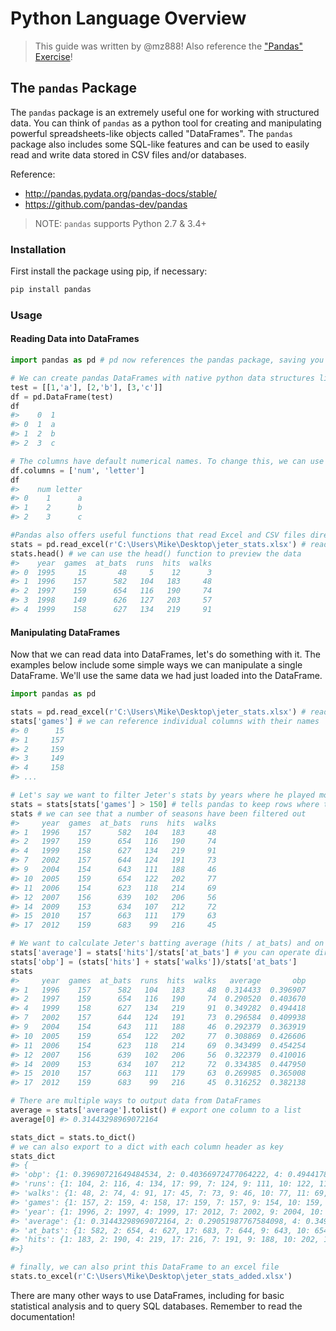 # Python Language Overview

> This guide was written by @mz888! Also reference the ["Pandas" Exercise](/exercises/pandas-practice/exercise.md)!

## The `pandas` Package

The `pandas` package is an extremely useful one for working with structured data. You can think of `pandas` as a python tool for creating and manipulating powerful spreadsheets-like objects called "DataFrames". The `pandas` package also includes some SQL-like features and can be used to easily read and write data stored in CSV files and/or databases.

Reference:

  + http://pandas.pydata.org/pandas-docs/stable/
  + https://github.com/pandas-dev/pandas

> NOTE: `pandas` supports Python 2.7 & 3.4+

### Installation

First install the package using pip, if necessary:

```` sh
pip install pandas
````

### Usage

#### Reading Data into DataFrames

```python
import pandas as pd # pd now references the pandas package, saving you some typing

# We can create pandas DataFrames with native python data structures like lists and dictionaries
test = [[1,'a'], [2,'b'], [3,'c']]
df = pd.DataFrame(test)
df
#>    0  1
#> 0  1  a
#> 1  2  b
#> 2  3  c

# The columns have default numerical names. To change this, we can use the following:
df.columns = ['num', 'letter']
df
#>    num letter
#> 0    1      a
#> 1    2      b
#> 2    3      c

#Pandas also offers useful functions that read Excel and CSV files directly into DataFrames, complete with column headings
stats = pd.read_excel(r'C:\Users\Mike\Desktop\jeter_stats.xlsx') # read a pre-saved file called 'jeter_stats' - you can use your own or see the "Pandas" Exercise to follow along!
stats.head() # we can use the head() function to preview the data
#>    year  games  at_bats  runs  hits  walks
#> 0  1995     15       48     5    12      3
#> 1  1996    157      582   104   183     48
#> 2  1997    159      654   116   190     74
#> 3  1998    149      626   127   203     57
#> 4  1999    158      627   134   219     91
```

#### Manipulating DataFrames

Now that we can read data into DataFrames, let's do something with it. The examples below include some simple ways we can manipulate a single DataFrame. We'll use the same data we had just loaded into the DataFrame.

```python
import pandas as pd

stats = pd.read_excel(r'C:\Users\Mike\Desktop\jeter_stats.xlsx') # read a pre-saved file called 'jeter_stats' - you can use your own or see the "Pandas" Exercise to follow along!
stats['games'] # we can reference individual columns with their names
#> 0      15
#> 1     157
#> 2     159
#> 3     149
#> 4     158
#> ...

# Let's say we want to filter Jeter's stats by years where he played more than 150 games
stats = stats[stats['games'] > 150] # tells pandas to keep rows where the evaluation is True
stats # we can see that a number of seasons have been filtered out
#>     year  games  at_bats  runs  hits  walks
#> 1   1996    157      582   104   183     48
#> 2   1997    159      654   116   190     74
#> 4   1999    158      627   134   219     91
#> 7   2002    157      644   124   191     73
#> 9   2004    154      643   111   188     46
#> 10  2005    159      654   122   202     77
#> 11  2006    154      623   118   214     69
#> 12  2007    156      639   102   206     56
#> 14  2009    153      634   107   212     72
#> 15  2010    157      663   111   179     63
#> 17  2012    159      683    99   216     45

# We want to calculate Jeter's batting average (hits / at_bats) and on base % ([hits + walks] / at_bats) for these seasons. This is very easily done with pandas
stats['average'] = stats['hits']/stats['at_bats'] # you can operate directly on the DataFrame columns to create a new column
stats['obp'] = (stats['hits'] + stats['walks'])/stats['at_bats']
stats
#>     year  games  at_bats  runs  hits  walks   average       obp
#> 1   1996    157      582   104   183     48  0.314433  0.396907
#> 2   1997    159      654   116   190     74  0.290520  0.403670
#> 4   1999    158      627   134   219     91  0.349282  0.494418
#> 7   2002    157      644   124   191     73  0.296584  0.409938
#> 9   2004    154      643   111   188     46  0.292379  0.363919
#> 10  2005    159      654   122   202     77  0.308869  0.426606
#> 11  2006    154      623   118   214     69  0.343499  0.454254
#> 12  2007    156      639   102   206     56  0.322379  0.410016
#> 14  2009    153      634   107   212     72  0.334385  0.447950
#> 15  2010    157      663   111   179     63  0.269985  0.365008
#> 17  2012    159      683    99   216     45  0.316252  0.382138

# There are multiple ways to output data from DataFrames
average = stats['average'].tolist() # export one column to a list
average[0] #> 0.31443298969072164

stats_dict = stats.to_dict()
# we can also export to a dict with each column header as key
stats_dict
#> {
#> 'obp': {1: 0.39690721649484534, 2: 0.40366972477064222, 4: 0.49441786283891548, 17: 0.38213762811127377, 7: 0.409937888 19875776, 9: 0.36391912908242613, 10: 0.42660550458715596, 11: 0.45425361155698235, 12: 0.41001564945226915, 14: 0.44794 952681388012, 15: 0.36500754147812969},
#> 'runs': {1: 104, 2: 116, 4: 134, 17: 99, 7: 124, 9: 111, 10: 122, 11: 118, 12: 102, 14: 107, 15: 111},
#> 'walks': {1: 48, 2: 74, 4: 91, 17: 45, 7: 73, 9: 46, 10: 77, 11: 69, 12: 56, 14: 72, 15: 63},
#> 'games': {1: 157, 2: 159, 4: 158, 17: 159, 7: 157, 9: 154, 10: 159, 11: 154, 12: 156, 14: 153, 15: 157},
#> 'year': {1: 1996, 2: 1997, 4: 1999, 17: 2012, 7: 2002, 9: 2004, 10: 2005, 11: 2006, 12: 2007, 14: 2009, 15: 2010},
#> 'average': {1: 0.31443298969072164, 2: 0.29051987767584098, 4: 0.34928229665071769, 17: 0.31625183016105418, 7: 0.296583850931677, 9: 0.29237947122861585, 10: 0.30886850152905199, 11: 0.3434991974317817, 12: 0.32237871674491392, 14: 0.33438485804416401, 15: 0.26998491704374056},
#> 'at_bats': {1: 582, 2: 654, 4: 627, 17: 683, 7: 644, 9: 643, 10: 654, 11: 623, 12: 639, 14: 634, 15: 663},
#> 'hits': {1: 183, 2: 190, 4: 219, 17: 216, 7: 191, 9: 188, 10: 202, 11: 214, 12: 206, 14: 212, 15: 179}
#>}

# finally, we can also print this DataFrame to an excel file
stats.to_excel(r'C:\Users\Mike\Desktop\jeter_stats_added.xlsx')
```

There are many other ways to use DataFrames, including for basic statistical analysis and to query SQL databases. Remember to read the documentation!
